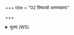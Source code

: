 +++
title = "02 विष्वञ्चो अस्मच्छरवः"

+++
<details><summary>मूलम् (WS)</summary>

विष्वञ्चो अस्मच्छरवः पतन्तु ये अस्ता ये चास्याः ।  
देवा मनुष्या ऋषयोमित्रान्नो वि विध्यत ॥ २ ॥
</details>